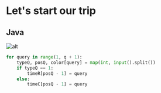 # Let's start our trip
## Java
![alt](https://sun9-2.userapi.com/impg/6A7EtUk84f_McpAzuZFpGpwYYhHAEBGna8XQPg/kXmgQa3MolI.jpg?size=584x604&quality=95&sign=4150a216c775e57b631d95e2af12aaf7&type=album)
```python
for query in range(1, q + 1):
    typeQ, posQ, color[query] = map(int, input().split())
    if typeQ == 1:
        timeR[posQ - 1] = query
    else:
        timeC[posQ - 1] = query
```
